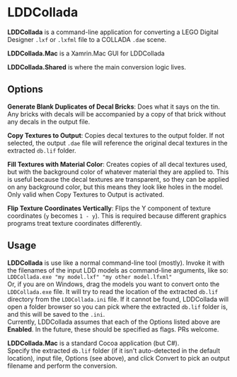LDDCollada
====

**LDDCollada** is a command-line application for converting a LEGO Digital Designer `.lxf` or `.lxfml` file to a COLLADA `.dae` scene.

**LDDCollada.Mac** is a Xamrin.Mac GUI for LDDCollada

**LDDCollada.Shared** is where the main conversion logic lives.

Options
----

**Generate Blank Duplicates of Decal Bricks**: Does what it says on the tin. Any bricks with decals will be accompanied by a copy of that brick without any decals in the output file.

**Copy Textures to Output**: Copies decal textures to the output folder. If not selected, the output `.dae` file will reference the original decal textures in the extracted `db.lif` folder.

**Fill Textures with Material Color**: Creates copies of all decal textures used, but with the background color of whatever material they are applied to. This is useful because the decal textures are transparent, so they can be applied on any background color, but this means they look like holes in the model. Only valid when Copy Textures to Output is activated.

**Flip Texture Coordinates Vertically**: Flips the Y component of texture coordinates (`y` becomes `1 - y`). This is required because different graphics programs treat texture coordinates differently.

Usage
----

**LDDCollada** is use like a normal command-line tool (mostly). Invoke it with the filenames of the input LDD models as command-line arguments, like so:  
`LDDCollada.exe "my model.lxf" "my other model.lfxml"`  
Or, if you are on Windows, drag the models you want to convert onto the `LDDCollada.exe` file.
It will try to read the location of the extracted `db.lif` directory from the `LDDCollada.ini` file. If it cannot be found, LDDCollada will open a folder browser so you can pick where the extracted `db.lif` folder is, and this will be saved to the `.ini`.  
Currently, LDDCollada assumes that each of the Options listed above are **Enabled**. In the future, these should be specified as flags. PRs welcome.

**LDDCollada.Mac** is a standard Cocoa application (but C#).  
Specify the extracted `db.lif` folder (if it isn't auto-detected in the default location), input file, Options (see above), and click Convert to pick an output filename and perform the conversion.
